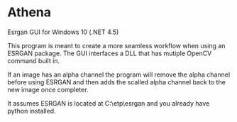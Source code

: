 # Athena
Esrgan GUI for Windows 10 (.NET 4.5)

This program is meant to create a more seamless workflow when using an ESRGAN package. The GUI interfaces a DLL that has mutiple OpenCV command built in.

If an image has an alpha channel the program will remove the alpha channel before using ESRGAN and then adds the scalled alpha channel back to the new image once completer.

It assumes ESRGAN is located at C:\etp\esrgan and you already have python installed. 


